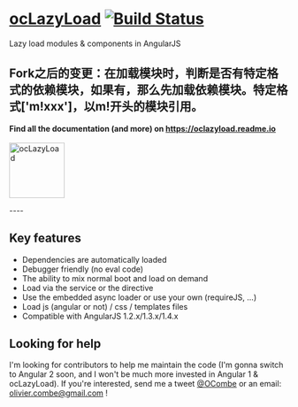 <a href="https://oclazyload.readme.io" target="_blank">ocLazyLoad</a> [![Build Status](https://travis-ci.org/ocombe/ocLazyLoad.svg)](https://travis-ci.org/ocombe/ocLazyLoad)
==========

Lazy load modules & components in AngularJS

**Fork之后的变更：在加载模块时，判断是否有特定格式的依赖模块，如果有，那么先加载依赖模块。特定格式['m!xxx']，以m!开头的模块引用。**
----
<p align="center">

<b>Find all the documentation (and more) on https://oclazyload.readme.io</b>
<br/><br/>
<a href="https://oclazyload.readme.io" target="_blank"><img src="http://i.imgur.com/TAsO0q6.png" alt="ocLazyLoad" title="ocLazyLoad" width="100" height="100" align="center"></a>

</p>
----

## Key features
- Dependencies are automatically loaded
- Debugger friendly (no eval code)
- The ability to mix normal boot and load on demand
- Load via the service or the directive
- Use the embedded async loader or use your own (requireJS, ...)
- Load js (angular or not) / css / templates files
- Compatible with AngularJS 1.2.x/1.3.x/1.4.x

## Looking for help
I'm looking for contributors to help me maintain the code (I'm gonna switch to Angular 2 soon, and I won't be much more invested in Angular 1 & ocLazyLoad). If you're interested, send me a tweet [@OCombe](https://twitter.com/OCombe) or an email: [olivier.combe@gmail.com](mailto:olivier.combe@gmail.com) !
